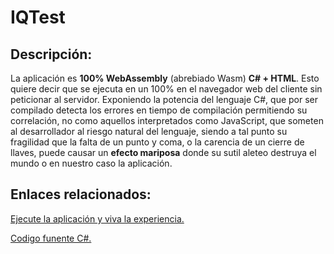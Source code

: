 # IQTest
## Descripción: 
La aplicación es **100% WebAssembly** (abrebiado Wasm) **C# + HTML**. Esto quiere decir que se ejecuta en un 100% en el navegador web del cliente sin peticionar al servidor.
Exponiendo la potencia del lenguaje C#, que por ser compilado detecta los errores en tiempo de compilación permitiendo su correlación, no como aquellos interpretados como JavaScript, que someten al desarrollador al riesgo natural del lenguaje, siendo a tal punto su fragilidad que la falta de un punto y coma, o la carencia de un cierre de llaves, puede causar un **efecto mariposa** donde su sutil aleteo destruya el mundo o en nuestro caso la aplicación.

## Enlaces relacionados:
[Ejecute la aplicación y viva la experiencia.](https://horacioaldotore.github.io/IQTest)

[Codigo funente C#.](https://github.com/HoracioAldoTore/IQTest-SourceCode)
